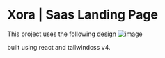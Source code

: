 # Xora | Saas Landing Page

This project uses the following [design](https://ui8.net/ui8/products/xora---saas-landing-page-kit?rel=jsm)
![image](https://github.com/user-attachments/assets/4355a93f-9ff7-42e4-9775-5694e1b42767)

built using react and tailwindcss v4.

